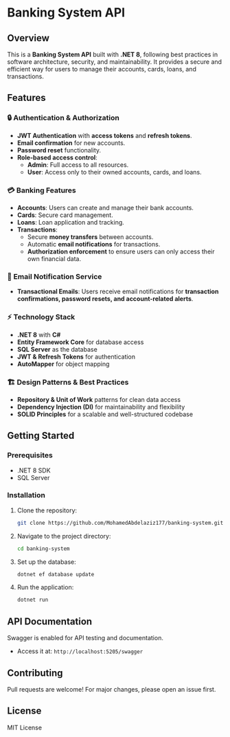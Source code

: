 # Banking System API

## Overview
This is a **Banking System API** built with **.NET 8**, following best practices in software architecture, security, and maintainability. It provides a secure and efficient way for users to manage their accounts, cards, loans, and transactions.

## Features

### 🔒 Authentication & Authorization
- **JWT Authentication** with **access tokens** and **refresh tokens**.
- **Email confirmation** for new accounts.
- **Password reset** functionality.
- **Role-based access control**:
  - **Admin**: Full access to all resources.
  - **User**: Access only to their owned accounts, cards, and loans.

### 💳 Banking Features
- **Accounts**: Users can create and manage their bank accounts.
- **Cards**: Secure card management.
- **Loans**: Loan application and tracking.
- **Transactions**:
  - Secure **money transfers** between accounts.
  - Automatic **email notifications** for transactions.
  - **Authorization enforcement** to ensure users can only access their own financial data.

### 📧 Email Notification Service
- **Transactional Emails**: Users receive email notifications for **transaction confirmations, password resets, and account-related alerts**.

### ⚡ Technology Stack
- **.NET 8** with **C#**
- **Entity Framework Core** for database access
- **SQL Server** as the database
- **JWT & Refresh Tokens** for authentication
- **AutoMapper** for object mapping

### 🏗 Design Patterns & Best Practices
- **Repository & Unit of Work** patterns for clean data access
- **Dependency Injection (DI)** for maintainability and flexibility
- **SOLID Principles** for a scalable and well-structured codebase

## Getting Started
### Prerequisites
- .NET 8 SDK
- SQL Server

### Installation
1. Clone the repository:
   ```sh
   git clone https://github.com/MohamedAbdelaziz177/banking-system.git
   ```
2. Navigate to the project directory:
   ```sh
   cd banking-system
   ```
3. Set up the database:
   ```sh
   dotnet ef database update
   ```
4. Run the application:
   ```sh
   dotnet run
   ```

## API Documentation
Swagger is enabled for API testing and documentation.
- Access it at: `http://localhost:5205/swagger`

## Contributing
Pull requests are welcome! For major changes, please open an issue first.

## License
MIT License

